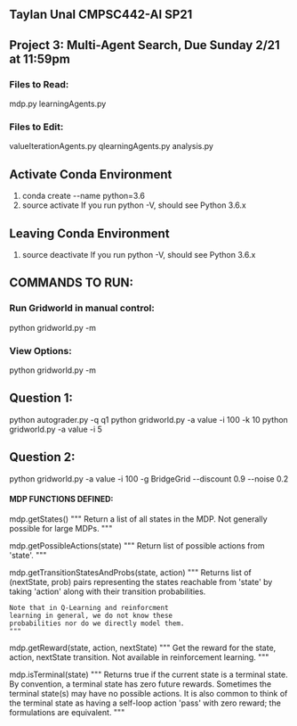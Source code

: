 ## Taylan Unal CMPSC442-AI SP21
## Project 3: Multi-Agent Search, Due Sunday 2/21 at 11:59pm

### Files to Read:
mdp.py
learningAgents.py

### Files to Edit:
valueIterationAgents.py
qlearningAgents.py
analysis.py

## Activate Conda Environment
1. conda create --name <env-name> python=3.6
2. source activate <env-name>
If you run python -V, should see Python 3.6.x

## Leaving Conda Environment
1. source deactivate
If you run python -V, should see Python 3.6.x

## COMMANDS TO RUN:
### Run Gridworld in manual control:
python gridworld.py -m

### View Options:
python gridworld.py -m

## Question 1:
python autograder.py -q q1
python gridworld.py -a value -i 100 -k 10
python gridworld.py -a value -i 5

## Question 2:
python gridworld.py -a value -i 100 -g BridgeGrid --discount 0.9 --noise 0.2

#### MDP FUNCTIONS DEFINED:
mdp.getStates()
    """
    Return a list of all states in the MDP.
    Not generally possible for large MDPs.
    """

mdp.getPossibleActions(state)
    """
    Return list of possible actions from 'state'.
    """

mdp.getTransitionStatesAndProbs(state, action)
    """
    Returns list of (nextState, prob) pairs
    representing the states reachable
    from 'state' by taking 'action' along
    with their transition probabilities.

    Note that in Q-Learning and reinforcment
    learning in general, we do not know these
    probabilities nor do we directly model them.
    """

mdp.getReward(state, action, nextState)
    """
    Get the reward for the state, action, nextState transition.
    Not available in reinforcement learning.
    """

mdp.isTerminal(state)
    """
    Returns true if the current state is a terminal state.  By convention,
    a terminal state has zero future rewards.  Sometimes the terminal state(s)
    may have no possible actions.  It is also common to think of the terminal
    state as having a self-loop action 'pass' with zero reward; the formulations
    are equivalent.
    """